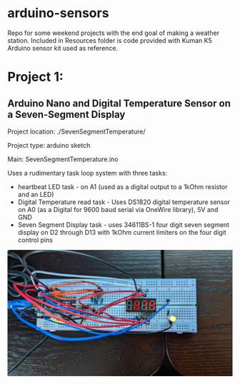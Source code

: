 # arduino-sensors
Repo for some weekend projects with the end goal of making a weather station. Included in Resources folder is code provided with Kuman K5 Arduino sensor kit used as reference.

# Project 1: 
## Arduino Nano and Digital Temperature Sensor on a Seven-Segment Display
Project location: ./SevenSegmentTemperature/

Project type: arduino sketch

Main: SevenSegmentTemperature.ino

Uses a rudimentary task loop system with three tasks: 
* heartbeat LED task - on A1 (used as a digital output to a 1kOhm resistor and an LED)
* Digital Temperature read task - Uses DS1820 digital temperature sensor on A0 (as a Digital for 9600 baud serial via OneWire library), 5V and GND
* Seven Segment Display task - uses 34611BS-1 four digit seven segment display on D2 through D13 with 1kOhm current limiters on the four digit control pins

![Bread board image top](./SevenSegmentTemperature/Pictures/Breadboard_top.jpg "Bread board image top")

